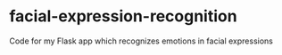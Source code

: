 # facial-expression-recognition
Code for my Flask app which recognizes emotions in facial expressions
